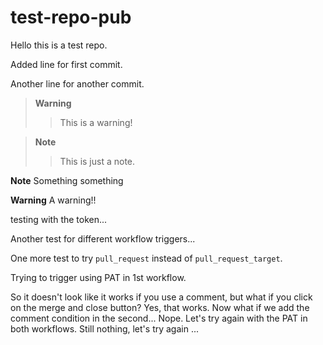 # test-repo-pub

Hello this is a test repo.

Added line for first commit.

Another line for another commit.

> **Warning**
>> This is a warning!
> 

> **Note**
>> This is just a note.
> 

**Note**
Something something

**Warning**
A warning!!


testing with the token...

Another test for different workflow triggers...

One more test to try `pull_request` instead of `pull_request_target`.

Trying to trigger using PAT in 1st workflow.

So it doesn't look like it works if you use a comment, but what if you click on the merge and close button? Yes, that works. Now what if we add the comment condition in the second... Nope. Let's try again with the PAT in both workflows. Still nothing, let's try again
...
